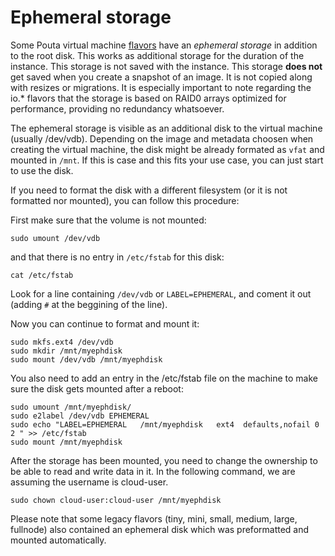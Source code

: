 # Ephemeral storage

Some Pouta virtual machine [flavors](vm-flavors-and-billing.md) have an *ephemeral storage* in
addition to the root disk. This works as additional storage for the
duration of the instance. This storage is not saved with the instance.
This storage **does not** get saved when you create a snapshot of an
image. It is not copied along with resizes or migrations. It is
especially important to note regarding the io.\* flavors that the
storage is based on RAID0 arrays optimized for performance, providing
no redundancy whatsoever.

The ephemeral storage is visible as an additional disk to the virtual
machine (usually /dev/vdb). Depending on the image and metadata choosen
when creating the virtual machine, the disk might be already formated
as `vfat` and mounted in `/mnt`. If this is case and this fits your use
case, you can just start to use the disk.

If you need to format the disk with a different filesystem (or it is not
formatted nor mounted), you can follow this procedure:

First make sure that the volume is not mounted:

    sudo umount /dev/vdb

and that there is no entry in `/etc/fstab` for this disk:

    cat /etc/fstab

Look for a line containing `/dev/vdb` or `LABEL=EPHEMERAL`,
and coment it out (adding `#` at the beggining of the line).

Now you can continue to format and mount it:

    sudo mkfs.ext4 /dev/vdb
    sudo mkdir /mnt/myephdisk
    sudo mount /dev/vdb /mnt/myephdisk

You also need to add an entry in the /etc/fstab file on the
machine to make sure the disk gets mounted after a reboot:

    sudo umount /mnt/myephdisk/
    sudo e2label /dev/vdb EPHEMERAL
    sudo echo "LABEL=EPHEMERAL   /mnt/myephdisk   ext4  defaults,nofail 0 2 " >> /etc/fstab
    sudo mount /mnt/myephdisk

After the storage has been mounted, you need to change the ownership to be able to read and write data in it.
In the following command, we are assuming the username is cloud-user.

    sudo chown cloud-user:cloud-user /mnt/myephdisk

Please note that some legacy flavors (tiny, mini, small, medium, large, fullnode) also
contained an ephemeral disk which was preformatted and mounted
automatically.
